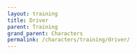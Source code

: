 ```yaml
---
layout: training
title: Driver
parent: Training
grand_parent: Characters
permalink: /characters/training/driver/
---
```

